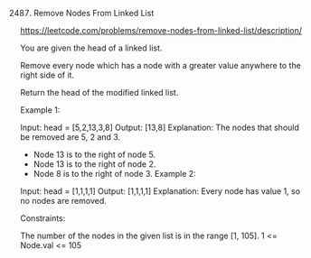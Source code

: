 2487. Remove Nodes From Linked List

https://leetcode.com/problems/remove-nodes-from-linked-list/description/

You are given the head of a linked list.

Remove every node which has a node with a greater value anywhere to the right side of it.

Return the head of the modified linked list.

 

Example 1:


Input: head = [5,2,13,3,8]
Output: [13,8]
Explanation: The nodes that should be removed are 5, 2 and 3.
- Node 13 is to the right of node 5.
- Node 13 is to the right of node 2.
- Node 8 is to the right of node 3.
Example 2:

Input: head = [1,1,1,1]
Output: [1,1,1,1]
Explanation: Every node has value 1, so no nodes are removed.
 

Constraints:

The number of the nodes in the given list is in the range [1, 105].
1 <= Node.val <= 105
